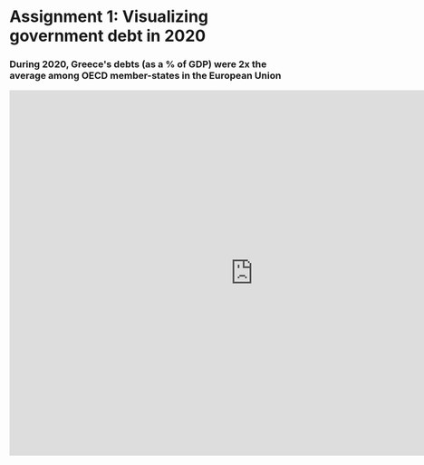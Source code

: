 # Assignment 1: Visualizing government debt in 2020

### During 2020, Greece's debts (as a % of GDP) were 2x the average among OECD member-states in the European Union 

<iframe 
        src="https://data.oecd.org/chart/6Obi" 
        width="860" height="645" 
        style="border: 0" 
        mozallowfullscreen="true" 
        webkitallowfullscreen="true" 
        allowfullscreen="true"
        ><a 
            href="https://data.oecd.org/chart/6Obi" 
            target="_blank">OECD Chart: General government debt, Total, % of GDP, Annual, 2020
        </a
></iframe>

###
<div class="flourish-embed flourish-chart" data-src="visualisation/11148552"><script src="https://public.flourish.studio/resources/embed.js"></script></div>

